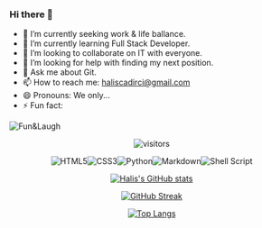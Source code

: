 ### Hi there 👋

- 🔭 I’m currently seeking work & life ballance.
- 🌱 I’m currently learning Full Stack Developer.
- 👯 I’m looking to collaborate on IT with everyone.
- 🤔 I’m looking for help with finding my next position.
- 💬 Ask me about Git.
- 📫 How to reach me: haliscadirci@gmail.com
- 😄 Pronouns: We only...
- ⚡ Fun fact:

![Fun&Laugh](https://thecodinglove.com/content/011/bXsruwt.jpg)

<div align="center">

![visitors](https://visitor-badge.glitch.me/badge?page_id=63170347)

<img alt="HTML5" src="https://img.shields.io/badge/html5-%23E34F26.svg?&style=for-the-badge&logo=html5&logoColor=white"/><img alt="CSS3" src="https://img.shields.io/badge/css3-%231572B6.svg?&style=for-the-badge&logo=css3&logoColor=white"/><img alt="Python" src="https://img.shields.io/badge/python-%2314354C.svg?&style=for-the-badge&logo=python&logoColor=white"/><img alt="Markdown" src="https://img.shields.io/badge/markdown-%23000000.svg?&style=for-the-badge&logo=markdown&logoColor=white"/><img alt="Shell Script" src="https://img.shields.io/badge/shell_script-%23121011.svg?&style=for-the-badge&logo=gnu-bash&logoColor=white"/>

[![Halis's GitHub stats](https://github-readme-stats.vercel.app/api?username=haliscadirci&show_icons=true&theme=radical)
](https://github.com/anuraghazra/github-readme-stats)


[![GitHub Streak](https://github-readme-streak-stats.herokuapp.com/?user=haliscadirci&theme=highcontrast)](https://git.io/streak-stats)


[![Top Langs](https://github-readme-stats.vercel.app/api/top-langs/?username=haliscadirci&langs_count=12&hide=javascript,html,CSS,Less&layout=compact)](https://github.com/anuraghazra/github-readme-stats)

</div>
